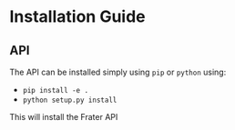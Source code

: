# Installation Guide

## API
The API can be installed simply using `pip` or `python` using:
- `pip install -e .`
- `python setup.py install`

This will install the Frater API  